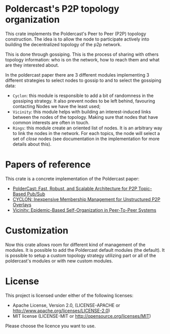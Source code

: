 # Poldercast's P2P topology organization

This crate implements the Poldercast's Peer to Peer (P2P) topology construction.
The idea is to allow the node to participate actively into building the decentralized
topology of the p2p network.

This is done through gossiping. This is the process of sharing with others topology
information: who is on the network, how to reach them and what are they interested
about.

In the poldercast paper there are 3 different modules implementing 3 different strategies
to select nodes to gossip to and to select the gossiping data:

* `Cyclon`: this module is responsible to add a bit of randomness in the gossiping
  strategy. It also prevent nodes to be left behind, favouring contacting Nodes
  we have the least used;
* `Vicinity`: this module helps with building an interest-induced links between the
  nodes of the topology. Making sure that nodes that have common interests are often
  in touch.
* `Rings`: this module create an oriented list of nodes. It is an arbitrary way to
  link the nodes in the network. For each topics, the node will select a set of _close_
  nodes (see documentation in the implementation for more details about this).

# Papers of reference

This crate is a concrete implementation of the Poldercast paper:

* [PolderCast: Fast, Robust, and Scalable Architecture for P2P Topic-Based Pub/Sub](https://hal.inria.fr/hal-01555561/document)
* [CYCLON: Inexpensive Membership Management for Unstructured P2P Overlays](http://www.csl.mtu.edu/cs6461/www/Reading/Voulgaris-jnsm05.pdf)
* [Vicinity: Epidemic-Based Self-Organization in Peer-To-Peer Systems](https://www.cs.vu.nl/~spyros/papers/Thesis-Voulgaris.pdf)

# Customization

Now this crate allows room for different kind of management of the modules.
It is possible to add the Poldercast default modules (the default). It is
possible to setup a custom topology strategy utilizing part or all
of the poldercast's modules or with new custom modules.

# License

This project is licensed under either of the following licenses:

* Apache License, Version 2.0, (LICENSE-APACHE or http://www.apache.org/licenses/LICENSE-2.0)
* MIT license (LICENSE-MIT or http://opensource.org/licenses/MIT)

Please choose the licence you want to use.
